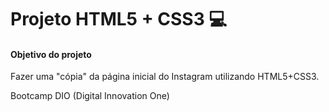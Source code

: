 # Projeto HTML5 + CSS3 :computer: 



#### Objetivo do projeto

Fazer uma "cópia" da página inicial do Instagram utilizando HTML5+CSS3.

Bootcamp DIO (Digital Innovation One)
